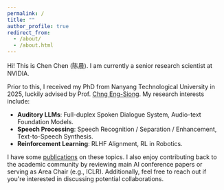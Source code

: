 ```yaml
---
permalink: /
title: ""
author_profile: true
redirect_from: 
  - /about/
  - /about.html
---
```



Hi! This is Chen Chen (陈晨). I am currently a senior research scientist at NVIDIA. 

Prior to this, I received my PhD from Nanyang Technological University in 2025, luckily advised by Prof. [Chng Eng-Siong](https://scholar.google.com/citations?user=FJodrCcAAAAJ&hl=en). My research interests include: 
- **Auditory LLMs**: Full-duplex Spoken Dialogue System, Audio-text Foundation Models.
- **Speech Processing**: Speech Recognition / Separation / Enhancement, Text-to-Speech Synthesis.
- **Reinforcement Learning**: RLHF Alignment, RL in Robotics.

I have some [publications](https://scholar.google.com/citations?user=uUmSp1QAAAAJ) on these topics. I also enjoy contributing back to the academic community by reviewing main AI conference papers or serving as Area Chair (e.g., ICLR). Additionally, feel free to reach out if you're interested in discussing potential collaborations.
